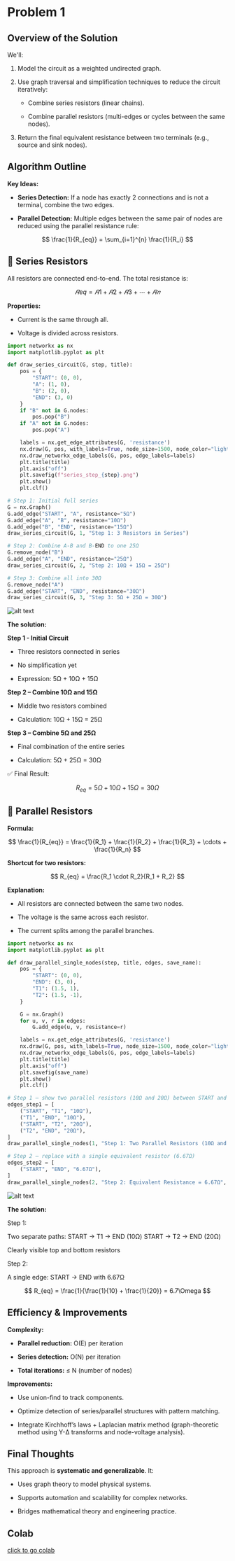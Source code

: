 # Problem 1

##  Overview of the Solution
We'll:

1) Model the circuit as a weighted undirected graph.

2) Use graph traversal and simplification techniques to reduce the circuit iteratively:

   * Combine series resistors (linear chains).

   * Combine parallel resistors (multi-edges or cycles between the same nodes).

3) Return the final equivalent resistance between two terminals (e.g., source and sink nodes).


##  Algorithm Outline
**Key Ideas:**

* **Series Detection:** If a node has exactly 2 connections and is not a terminal, combine the two edges.

* **Parallel Detection:** Multiple edges between the same pair of nodes are reduced using the parallel resistance rule:

$$
\frac{1}{R_{eq}} = \sum_{i=1}^{n} \frac{1}{R_i}
$$

 
## 🔷 Series Resistors

All resistors are connected end-to-end. The total resistance is:

$$
𝑅eq=𝑅1+𝑅2+𝑅3+⋯+𝑅𝑛
$$
 
**Properties:**

* Current is the same through all.

* Voltage is divided across resistors.

```python
import networkx as nx
import matplotlib.pyplot as plt

def draw_series_circuit(G, step, title):
    pos = {
        "START": (0, 0),
        "A": (1, 0),
        "B": (2, 0),
        "END": (3, 0)
    }
    if "B" not in G.nodes:
        pos.pop("B")
    if "A" not in G.nodes:
        pos.pop("A")

    labels = nx.get_edge_attributes(G, 'resistance')
    nx.draw(G, pos, with_labels=True, node_size=1500, node_color="lightblue", font_weight='bold')
    nx.draw_networkx_edge_labels(G, pos, edge_labels=labels)
    plt.title(title)
    plt.axis("off")
    plt.savefig(f"series_step_{step}.png")
    plt.show()
    plt.clf()

# Step 1: Initial full series
G = nx.Graph()
G.add_edge("START", "A", resistance="5Ω")
G.add_edge("A", "B", resistance="10Ω")
G.add_edge("B", "END", resistance="15Ω")
draw_series_circuit(G, 1, "Step 1: 3 Resistors in Series")

# Step 2: Combine A-B and B-END to one 25Ω
G.remove_node("B")
G.add_edge("A", "END", resistance="25Ω")
draw_series_circuit(G, 2, "Step 2: 10Ω + 15Ω = 25Ω")

# Step 3: Combine all into 30Ω
G.remove_node("A")
G.add_edge("START", "END", resistance="30Ω")
draw_series_circuit(G, 3, "Step 3: 5Ω + 25Ω = 30Ω")
```

![alt text](image-5.png)

**The solution:**

 **Step 1 - Initial Circuit**


* Three resistors connected in series

* No simplification yet

* Expression:
5Ω + 10Ω + 15Ω

 **Step 2 – Combine 10Ω and 15Ω**

* Middle two resistors combined

* Calculation:
10Ω + 15Ω = 25Ω

 **Step 3 – Combine 5Ω and 25Ω**

* Final combination of the entire series

* Calculation:
5Ω + 25Ω = 30Ω

✅ Final Result:

$$
R_{eq} = 5\Omega + 10\Omega + 15\Omega = 30\Omega
$$


## 🔶 Parallel Resistors

**Formula:**

$$
\frac{1}{R_{eq}} = \frac{1}{R_1} + \frac{1}{R_2} + \frac{1}{R_3} + \cdots + \frac{1}{R_n}
$$
 
**Shortcut for two resistors:**

$$
R_{eq} = \frac{R_1 \cdot R_2}{R_1 + R_2}
$$



**Explanation:**

* All resistors are connected between the same two nodes.

* The voltage is the same across each resistor.

* The current splits among the parallel branches.

```python
import networkx as nx
import matplotlib.pyplot as plt

def draw_parallel_single_nodes(step, title, edges, save_name):
    pos = {
        "START": (0, 0),
        "END": (3, 0),
        "T1": (1.5, 1),
        "T2": (1.5, -1),
    }

    G = nx.Graph()
    for u, v, r in edges:
        G.add_edge(u, v, resistance=r)

    labels = nx.get_edge_attributes(G, 'resistance')
    nx.draw(G, pos, with_labels=True, node_size=1500, node_color="lightblue", font_weight='bold')
    nx.draw_networkx_edge_labels(G, pos, edge_labels=labels)
    plt.title(title)
    plt.axis("off")
    plt.savefig(save_name)
    plt.show()
    plt.clf()

# Step 1 – show two parallel resistors (10Ω and 20Ω) between START and END
edges_step1 = [
    ("START", "T1", "10Ω"),
    ("T1", "END", "10Ω"),
    ("START", "T2", "20Ω"),
    ("T2", "END", "20Ω"),
]
draw_parallel_single_nodes(1, "Step 1: Two Parallel Resistors (10Ω and 20Ω)", edges_step1, "parallel_step1.png")

# Step 2 – replace with a single equivalent resistor (6.67Ω)
edges_step2 = [
    ("START", "END", "6.67Ω"),
]
draw_parallel_single_nodes(2, "Step 2: Equivalent Resistance = 6.67Ω", edges_step2, "parallel_step2.png")

```


![alt text](image-6.png)


**The solution:**

Step 1:

Two separate paths:
START → T1 → END (10Ω)
START → T2 → END (20Ω)

Clearly visible top and bottom resistors

Step 2:

A single edge: START → END with 6.67Ω

$$
R_{eq} = \frac{1}{\frac{1}{10} + \frac{1}{20}} = 6.7\Omega
$$

## Efficiency & Improvements

**Complexity:**

* **Parallel reduction:** O(E) per iteration

* **Series detection:** O(N) per iteration

* **Total iterations:** ≤ N (number of nodes)

**Improvements:**

* Use union-find to track components.

* Optimize detection of series/parallel structures with pattern matching.

* Integrate Kirchhoff’s laws + Laplacian matrix method (graph-theoretic method using Y-Δ transforms and node-voltage analysis).

## Final Thoughts
This approach is **systematic and generalizable**. It:

* Uses graph theory to model physical systems.

* Supports automation and scalability for complex networks.

* Bridges mathematical theory and engineering practice.



## Colab

[click to go colab](https://colab.research.google.com/drive/1vy_Iklm1AUIEgzHl_PPTnKtVMbs_9GzY?usp=sharing)